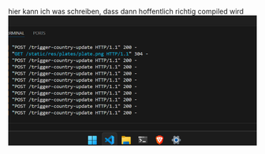 hier kann ich was schreiben, dass dann hoffentlich richtig compiled wird
![beispiel image](img/de_01.png)